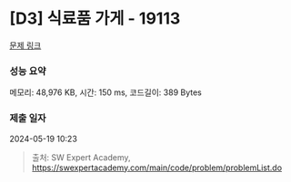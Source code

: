 # [D3] 식료품 가게 - 19113 

[문제 링크](https://swexpertacademy.com/main/code/problem/problemDetail.do?contestProbId=AYxCRFA6iiEDFASu) 

### 성능 요약

메모리: 48,976 KB, 시간: 150 ms, 코드길이: 389 Bytes

### 제출 일자

2024-05-19 10:23



> 출처: SW Expert Academy, https://swexpertacademy.com/main/code/problem/problemList.do